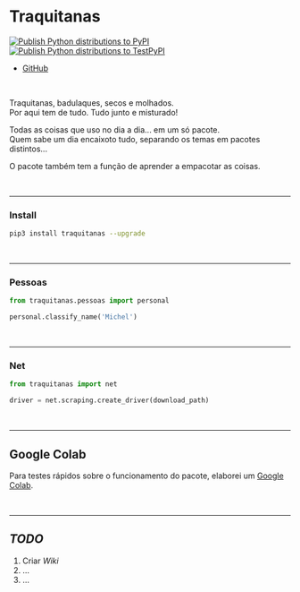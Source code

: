 # Traquitanas

[![Publish Python distributions to PyPI](https://github.com/traquitanas/traquitanas/actions/workflows/publish-to-pypi.yml/badge.svg)](https://github.com/traquitanas/traquitanas/actions/workflows/publish-to-pypi.yml)
<br>
[![Publish Python distributions to TestPyPI](https://github.com/traquitanas/traquitanas/actions/workflows/publish-to-test-pypi.yml/badge.svg)](https://github.com/traquitanas/traquitanas/actions/workflows/publish-to-test-pypi.yml)

- [GitHub](https://github.com/traquitanas/traquitanas)

<br>

Traquitanas, badulaques, secos e molhados.<br>
Por aqui tem de tudo. Tudo junto e misturado!

Todas as coisas que uso no dia a dia... em um só pacote.<br>
Quem sabe um dia encaixoto tudo, separando os temas em pacotes distintos...

O pacote também tem a função de aprender a empacotar as coisas.

<br>

---

### Install

```bash
pip3 install traquitanas --upgrade
```

<br>

---

### Pessoas

```python
from traquitanas.pessoas import personal

personal.classify_name('Michel')
```

<br>

---

### Net

```python
from traquitanas import net

driver = net.scraping.create_driver(download_path)
```

<br>

---

## Google Colab

Para testes rápidos sobre o funcionamento do pacote, elaborei um [Google Colab](https://colab.research.google.com/drive/1WfiEeO4jeeiLPiCknGWfvHI-O3b5NbjE?usp=sharing).

<br>

---

## _TODO_

1. Criar _Wiki_
2. ...
3. ...

